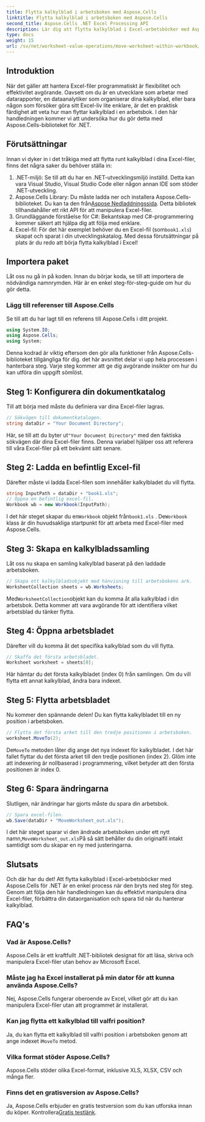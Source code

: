 ```yaml
---
title: Flytta kalkylblad i arbetsboken med Aspose.Cells
linktitle: Flytta kalkylblad i arbetsboken med Aspose.Cells
second_title: Aspose.Cells .NET Excel Processing API
description: Lär dig att flytta kalkylblad i Excel-arbetsböcker med Aspose.Cells för .NET med denna steg-för-steg handledning. Förbättra din Excel-filhantering.
type: docs
weight: 15
url: /sv/net/worksheet-value-operations/move-worksheet-within-workbook/
---
```

## Introduktion
När det gäller att hantera Excel-filer programmatiskt är flexibilitet och effektivitet avgörande. Oavsett om du är en utvecklare som arbetar med datarapporter, en dataanalytiker som organiserar dina kalkylblad, eller bara någon som försöker göra sitt Excel-liv lite enklare, är det en praktisk färdighet att veta hur man flyttar kalkylblad i en arbetsbok. I den här handledningen kommer vi att undersöka hur du gör detta med Aspose.Cells-biblioteket för .NET. 
## Förutsättningar
Innan vi dyker in i det tråkiga med att flytta runt kalkylblad i dina Excel-filer, finns det några saker du behöver ställa in:
1. .NET-miljö: Se till att du har en .NET-utvecklingsmiljö inställd. Detta kan vara Visual Studio, Visual Studio Code eller någon annan IDE som stöder .NET-utveckling.
2. Aspose.Cells Library: Du måste ladda ner och installera Aspose.Cells-biblioteket. Du kan ta den från[Aspose Nedladdningssida](https://releases.aspose.com/cells/net/). Detta bibliotek tillhandahåller ett rikt API för att manipulera Excel-filer.
3. Grundläggande förståelse för C#: Bekantskap med C#-programmering kommer säkert att hjälpa dig att följa med enklare.
4.  Excel-fil: För det här exemplet behöver du en Excel-fil (som`book1.xls`) skapat och sparat i din utvecklingskatalog.
Med dessa förutsättningar på plats är du redo att börja flytta kalkylblad i Excel!
## Importera paket 
Låt oss nu gå in på koden. Innan du börjar koda, se till att importera de nödvändiga namnrymden. Här är en enkel steg-för-steg-guide om hur du gör detta.
### Lägg till referenser till Aspose.Cells
Se till att du har lagt till en referens till Aspose.Cells i ditt projekt.
```csharp
using System.IO;
using Aspose.Cells;
using System;
```
Denna kodrad är viktig eftersom den gör alla funktioner från Aspose.Cells-biblioteket tillgängliga för dig.
det här avsnittet delar vi upp hela processen i hanterbara steg. Varje steg kommer att ge dig avgörande insikter om hur du kan utföra din uppgift sömlöst.
## Steg 1: Konfigurera din dokumentkatalog
Till att börja med måste du definiera var dina Excel-filer lagras.
```csharp
// Sökvägen till dokumentkatalogen.
string dataDir = "Your Document Directory";
```
 Här, se till att du byter ut`"Your Document Directory"` med den faktiska sökvägen där dina Excel-filer finns. Denna variabel hjälper oss att referera till våra Excel-filer på ett bekvämt sätt senare.
## Steg 2: Ladda en befintlig Excel-fil
Därefter måste vi ladda Excel-filen som innehåller kalkylbladet du vill flytta.
```csharp
string InputPath = dataDir + "book1.xls";
// Öppna en befintlig excel-fil.
Workbook wb = new Workbook(InputPath);
```
 I det här steget skapar du en`Workbook` objekt från`book1.xls` . De`Workbook` klass är din huvudsakliga startpunkt för att arbeta med Excel-filer med Aspose.Cells.
## Steg 3: Skapa en kalkylbladssamling
Låt oss nu skapa en samling kalkylblad baserat på den laddade arbetsboken.
```csharp
// Skapa ett kalkylbladsobjekt med hänvisning till arbetsbokens ark.
WorksheetCollection sheets = wb.Worksheets;
```
 Med`WorksheetCollection`objekt kan du komma åt alla kalkylblad i din arbetsbok. Detta kommer att vara avgörande för att identifiera vilket arbetsblad du tänker flytta.
## Steg 4: Öppna arbetsbladet
Därefter vill du komma åt det specifika kalkylblad som du vill flytta.
```csharp
// Skaffa det första arbetsbladet.
Worksheet worksheet = sheets[0];
```
Här hämtar du det första kalkylbladet (index 0) från samlingen. Om du vill flytta ett annat kalkylblad, ändra bara indexet.
## Steg 5: Flytta arbetsbladet
Nu kommer den spännande delen! Du kan flytta kalkylbladet till en ny position i arbetsboken.
```csharp
// Flytta det första arket till den tredje positionen i arbetsboken.
worksheet.MoveTo(2);
```
 De`MoveTo` metoden låter dig ange det nya indexet för kalkylbladet. I det här fallet flyttar du det första arket till den tredje positionen (index 2). Glöm inte att indexering är nollbaserad i programmering, vilket betyder att den första positionen är index 0.
## Steg 6: Spara ändringarna
Slutligen, när ändringar har gjorts måste du spara din arbetsbok.
```csharp
// Spara excel-filen.
wb.Save(dataDir + "MoveWorksheet_out.xls");
```
 I det här steget sparar vi den ändrade arbetsboken under ett nytt namn,`MoveWorksheet_out.xls`På så sätt behåller du din originalfil intakt samtidigt som du skapar en ny med justeringarna.
## Slutsats
Och där har du det! Att flytta kalkylblad i Excel-arbetsböcker med Aspose.Cells för .NET är en enkel process när den bryts ned steg för steg. Genom att följa den här handledningen kan du effektivt manipulera dina Excel-filer, förbättra din dataorganisation och spara tid när du hanterar kalkylblad.
## FAQ's
### Vad är Aspose.Cells?  
Aspose.Cells är ett kraftfullt .NET-bibliotek designat för att läsa, skriva och manipulera Excel-filer utan behov av Microsoft Excel.
### Måste jag ha Excel installerat på min dator för att kunna använda Aspose.Cells?  
Nej, Aspose.Cells fungerar oberoende av Excel, vilket gör att du kan manipulera Excel-filer utan att programmet är installerat.
### Kan jag flytta ett kalkylblad till valfri position?  
 Ja, du kan flytta ett kalkylblad till valfri position i arbetsboken genom att ange indexet i`MoveTo` metod.
### Vilka format stöder Aspose.Cells?  
Aspose.Cells stöder olika Excel-format, inklusive XLS, XLSX, CSV och många fler.
### Finns det en gratisversion av Aspose.Cells?  
Ja, Aspose.Cells erbjuder en gratis testversion som du kan utforska innan du köper. Kontrollera[Gratis testlänk](https://releases.aspose.com/).